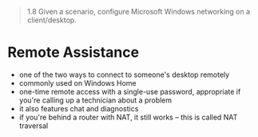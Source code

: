 > 1.8 Given a scenario, configure Microsoft Windows networking on a client/desktop.

# Remote Assistance 

- one of the two ways to connect to someone's desktop remotely
- commonly used on Windows Home
- one-time remote access with a single-use password, appropriate if you're calling up a technician about a problem
- it also features chat and diagnostics
- if you're behind a router with NAT, it still works – this is called NAT traversal